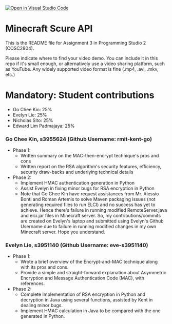 [![Open in Visual Studio Code](https://classroom.github.com/assets/open-in-vscode-718a45dd9cf7e7f842a935f5ebbe5719a5e09af4491e668f4dbf3b35d5cca122.svg)](https://classroom.github.com/online_ide?assignment_repo_id=11232936&assignment_repo_type=AssignmentRepo)
# Minecraft Scure API
This is the README file for Assignment 3 in Programming Studio 2 (COSC2804).

Please indicate where to find your video demo. You can include it in this repo if it's small enough, or alternatively use a video sharing platform, such as YouTube. Any widely supported video format is fine (.mp4, .avi, .mkv, etc.)

# Mandatory: Student contributions
- Go Chee Kin: 25%
- Evelyn Lie: 25%
- Nicholas Sito: 25%
- Edward Lim Padmajaya: 25%

### Go Chee Kin, s3955624 (Github Username: rmit-kent-go)
- Phase 1:
    - Written summary on the MAC-then-encrypt technique's pros and cons
    - Written report on the RSA algorithm's security features, efficiency, security draw-backs and underlying technical details
- Phase 2:
    - Implement HMAC authentication generation in Python
    - Assist Evelyn in fixing minor bugs for RSA encryption in Python
    - Note that Go Chee Kin have request assistances from Mr. Alessio Bonti and Roman Artemis to solve Maven packaging issues (not generating required files to run ELCI) and no success has yet to achieve. Hence there's failure in running modified RemoteServer.java and elci.jar files in Minecraft server. So, my contributions/commits are created on Evelyn's laptop and submitted using Evelyn's Github Username due to failure in running modified changes in my own Minecraft server. Hope you understand.

### Evelyn Lie, s3951140 (Github Username: eve-s3951140)
- Phase 1: 
    - Wrote a brief overview of the Encrypt-and-MAC technique along with its pros and cons.
    - Provide a simple and straight-forward explanation about Asymmetric Encryption and Message Authentication Code (MAC), with references.
- Phase 2:
    - Complete Implementation of RSA encryption in Python and decryption in Java using several functions, assisted by Kent in dealing minor bugs.
    - Implement HMAC calculation in Java to be compared with the one generated in Python.
